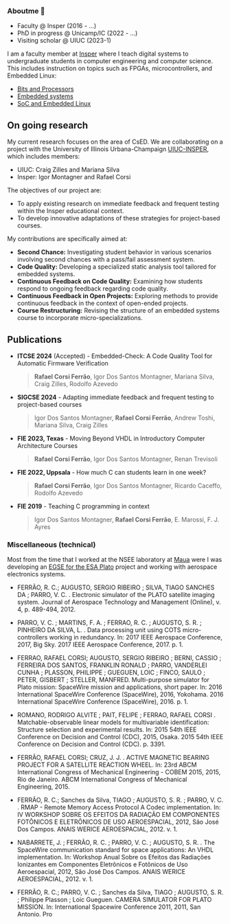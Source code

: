 ### Aboutme 👋

- Faculty @ Insper (2016 - ...)
- PhD in progress @ Unicamp/IC (2022 - ...)
- Visiting scholar @ UIUC (2023-1)

I am a faculty member at [Insper](https://insper.edu.br) where I teach digital systems to undergraduate students in computer engineering and computer science. This includes instruction on topics such as FPGAs, microcontrollers, and Embedded Linux:

- [Bits and Processors](https://insper.github.io/bits-e-proc/) 
- [Embedded systems](https://insper.github.io/ComputacaoEmbarcada/)
- [SoC and Embedded Linux](https://insper.github.io/Embarcados-Avancados/)
  
## On going research

My current research focuses on the area of CsED. We are collaborating on a project with the University of Illinois Urbana-Champaign [UIUC-INSPER](https://cs.illinois.edu/research/insper), which includes members:

- UIUC: Craig Zilles and Mariana Silva
- Insper: Igor Montagner and Rafael Corsi

The objectives of our project are:

- To apply existing research on immediate feedback and frequent testing within the Insper educational context.
- To develop innovative adaptations of these strategies for project-based courses.

My contributions are specifically aimed at:

- **Second Chance:** Investigating student behavior in various scenarios involving second chances with a pass/fail assessment system.
- **Code Quality:** Developing a specialized static analysis tool tailored for embedded systems.
- **Continuous Feedback on Code Quality:** Examining how students respond to ongoing feedback regarding code quality.
- **Continuous Feedback in Open Projects:** Exploring methods to provide continuous feedback in the context of open-ended projects.
- **Course Restructuring:** Revising the structure of an embedded systems course to incorporate micro-specializations.

## Publications

- **ITCSE 2024** (Accepted) - Embedded-Check: A Code Quality Tool for Automatic Firmware Verification
    >  **Rafael Corsi Ferrão**, Igor Dos Santos Montagner, Mariana Silva, Craig Zilles, Rodolfo Azevedo

- **SIGCSE 2024** - Adapting immediate feedback and frequent testing to project-based courses
    > Igor Dos Santos Montagner, **Rafael Corsi Ferrão**, Andrew Toshi, Mariana Silva, Craig Zilles

-  **FIE 2023, Texas** - Moving Beyond VHDL in Introductory Computer Architecture Courses
    > **Rafael Corsi Ferrão**, Igor Dos Santos Montagner, Renan Trevisoli

-  **FIE 2022, Uppsala** - How much C can students learn in one week?
   > **Rafael Corsi Ferrão**, Igor Dos Santos Montagner, Ricardo Caceffo, Rodolfo Azevedo

- **FIE 2019** - Teaching C programming in context
    > Igor Dos Santos Montagner, **Rafael Corsi Ferrão**, E. Marossi, F. J. Ayres

### Miscellaneous (technical)

Most from the time that I worked at the NSEE laboratory at [Maua](https://maua.br) were I was developing an [EGSE for the ESA Plato](https://plato-project.iaa.es/node/17) project and working with aerospace electronics systems.

- FERRÃO, R. C.; AUGUSTO, SERGIO RIBEIRO ; SILVA, TIAGO SANCHES DA ; PARRO, V. C. .  Electronic simulator of the PLATO satellite imaging system. Journal of Aerospace Technology and Management (Online), v. 4, p. 489-494, 2012. 

- PARRO, V. C. ; MARTINS, F. A. ; FERRAO, R. C. ; AUGUSTO, S. R. ; PINHEIRO DA SILVA, L. .  Data processing unit using COTS micro-controllers working in redundancy. In: 2017 IEEE Aerospace Conference, 2017, Big Sky. 2017 IEEE Aerospace Conference, 2017. p. 1. 

- FERRAO, RAFAEL CORSI; AUGUSTO, SERGIO RIBEIRO ; BERNI, CASSIO ; FERREIRA DOS SANTOS, FRANKLIN RONALD ; PARRO, VANDERLEI CUNHA ; PLASSON, PHILIPPE ; GUEGUEN, LOIC ; FINCO, SAULO ; PETER, GISBERT ; STELLER, MANFRED. Multi-purpose simulator for Plato mission: SpaceWire mission and applications, short paper. In: 2016 International SpaceWire Conference (SpaceWire), 2016, Yokohama. 2016 International SpaceWire Conference (SpaceWire), 2016. p. 1.

- ROMANO, RODRIGO ALVITE ; PAIT, FELIPE ; FERRAO, RAFAEL CORSI . Matchable-observable linear models for multivariable identification: Structure selection  and experimental results. In: 2015 54th IEEE Conference on Decision and Control (CDC), 2015, Osaka. 2015 54th IEEE Conference on Decision and Control (CDC). p. 3391.

- FERRÃO, RAFAEL CORSI; CRUZ, J. J. . ACTIVE MAGNETIC BEARING PROJECT FOR A SATELLITE REACTION WHEEL. In: 23rd ABCM International Congress of Mechanical Engineering - COBEM 2015, 2015, Rio de Janeiro. ABCM International Congress of Mechanical Engineering, 2015.

- FERRÃO, R. C.; Sanches da Silva, TIAGO ; AUGUSTO, S. R. ; PARRO, V. C. . RMAP - Remote Memory Access Protocol A Codec implementation. In: IV WORKSHOP SOBRE OS EFEITOS DA RADIAÇÃO EM COMPONENTES FOTÔNICOS E ELETRÔNICOS DE USO AEROESPACIAL, 2012, São José Dos Campos. ANAIS WERICE AEROESPACIAL, 2012. v. 1.

- NABARRETE, J. ; FERRÃO, R. C. ; PARRO, V. C. ; AUGUSTO, S. R. . The SpaceWire communication standard for space applications: An VHDL implementation. In: Workshop Anual Sobre os Efeitos das Radiações Ionizantes em Componentes Eletrônicos e Fotônicos de Uso Aeroespacial, 2012, São José Dos Campos. ANAIS WERICE AEROESPACIAL, 2012. v. 1.

- FERRÃO, R. C.; PARRO, V. C. ; Sanches da Silva, TIAGO ; AUGUSTO, S. R. ; Philippe Plasson ; Loic Gueguen. CAMERA SIMULATOR FOR PLATO MISSION. In: International Spacewire Conference 2011, 2011, San Antonio. Pro
